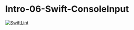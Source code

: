 # Intro-06-Swift-ConsoleInput
[![SwiftLint](https://github.com/ICS4U-Programming-MelodyB/Intro-06-Swift-ConsoleInput/workflows/SwiftLint/badge.svg)](https://github.com/ICS4U-Programming-MelodyB/Intro-06-Swift-ConsoleInput/actions)
